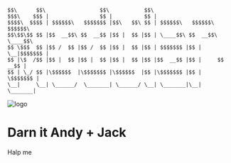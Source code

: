     
    $$\      $$\                 $$\           $$\                              
    $$$\    $$$ |                $$ |          $$ |                             
    $$$$\  $$$$ | $$$$$$\   $$$$$$$ |$$\   $$\ $$ | $$$$$$\   $$$$$$\  $$$$$$\  
    $$\$$\$$ $$ |$$  __$$\ $$  __$$ |$$ |  $$ |$$ | \____$$\ $$  __$$\ \____$$\ 
    $$ \$$$  $$ |$$ /  $$ |$$ /  $$ |$$ |  $$ |$$ | $$$$$$$ |$$ |  \__|$$$$$$$ |
    $$ |\$  /$$ |$$ |  $$ |$$ |  $$ |$$ |  $$ |$$ |$$  __$$ |$$ |     $$  __$$ |
    $$ | \_/ $$ |\$$$$$$  |\$$$$$$$ |\$$$$$$  |$$ |\$$$$$$$ |$$ |     \$$$$$$$ |
    \__|     \__| \______/  \_______| \______/ \__| \_______|\__|      \_______|            

<!DOCTYPE html>
<html>
<body>
<img src="public\LogoIcon.ico" alt="logo">
<h1>Darn it Andy + Jack</h1>
<p>Halp me</p>
</body>
</html>